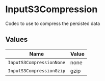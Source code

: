 # InputS3Compression

Codec to use to compress the persisted data


## Values

| Name                     | Value                    |
| ------------------------ | ------------------------ |
| `InputS3CompressionNone` | none                     |
| `InputS3CompressionGzip` | gzip                     |